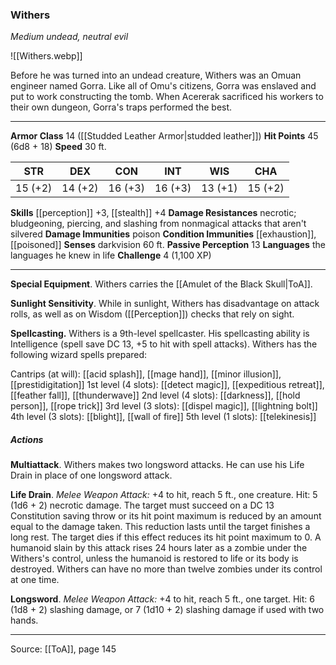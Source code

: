 ### Withers
_Medium undead, neutral evil_

![[Withers.webp]]

Before he was turned into an undead creature, Withers was an Omuan engineer named Gorra. Like all of Omu's citizens, Gorra was enslaved and put to work constructing the tomb. When Acererak sacrificed his workers to their own dungeon, Gorra's traps performed the best.






---

**Armor Class** 14 ([[Studded Leather Armor|studded leather]])
**Hit Points** 45 (6d8 + 18)
**Speed** 30 ft.

| STR     | DEX     | CON     | INT     | WIS     | CHA     |
|---------|---------|---------|---------|---------|---------|
| 15 (+2) | 14 (+2) | 16 (+3) | 16 (+3) | 13 (+1) | 15 (+2) |

**Skills** [[perception]] +3, [[stealth]] +4
**Damage Resistances** necrotic; bludgeoning, piercing, and slashing from nonmagical attacks that aren't silvered
**Damage Immunities** poison
**Condition Immunities** [[exhaustion]], [[poisoned]]
**Senses** darkvision 60 ft.
**Passive Perception** 13
**Languages** the languages he knew in life
**Challenge** 4 (1,100 XP)

---

**Special Equipment**. Withers carries the [[Amulet of the Black Skull|ToA]].

**Sunlight Sensitivity**. While in sunlight, Withers has disadvantage on attack rolls, as well as on Wisdom ([[Perception]]) checks that rely on sight.

**Spellcasting.** Withers is a 9th-level spellcaster. His spellcasting ability is Intelligence (spell save DC 13, +5 to hit with spell attacks). Withers has the following wizard spells prepared:

Cantrips (at will): [[acid splash]], [[mage hand]], [[minor illusion]], [[prestidigitation]]
1st level (4 slots): [[detect magic]], [[expeditious retreat]], [[feather fall]], [[thunderwave]]
2nd level (4 slots): [[darkness]], [[hold person]], [[rope trick]]
3rd level (3 slots): [[dispel magic]], [[lightning bolt]]
4th level (3 slots): [[blight]], [[wall of fire]]
5th level (1 slots): [[telekinesis]]

##### Actions
**Multiattack**. Withers makes two longsword attacks. He can use his Life Drain in place of one longsword attack.

**Life Drain**. _Melee Weapon Attack:_ +4 to hit, reach 5 ft., one creature. Hit: 5 (1d6 + 2) necrotic damage. The target must succeed on a DC 13 Constitution saving throw or its hit point maximum is reduced by an amount equal to the damage taken. This reduction lasts until the target finishes a long rest. The target dies if this effect reduces its hit point maximum to 0. A humanoid slain by this attack rises 24 hours later as a zombie under the Withers's control, unless the humanoid is restored to life or its body is destroyed. Withers can have no more than twelve zombies under its control at one time.

**Longsword**. _Melee Weapon Attack:_ +4 to hit, reach 5 ft., one target. Hit: 6 (1d8 + 2) slashing damage, or 7 (1d10 + 2) slashing damage if used with two hands.


---

Source: [[ToA]], page 145